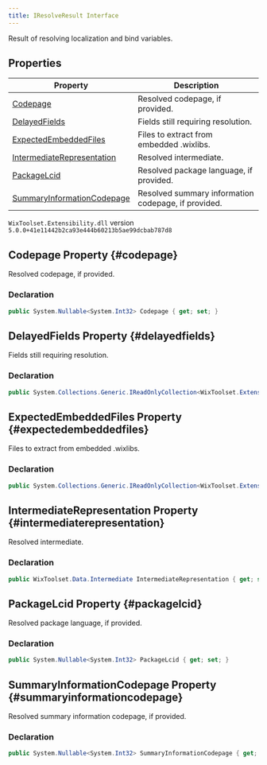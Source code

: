 ```yaml
---
title: IResolveResult Interface
---
```

Result of resolving localization and bind variables.
## Properties
| Property | Description |
| ------ | ----------- |
| [Codepage](#codepage) | Resolved codepage, if provided. |
| [DelayedFields](#delayedfields) | Fields still requiring resolution. |
| [ExpectedEmbeddedFiles](#expectedembeddedfiles) | Files to extract from embedded .wixlibs. |
| [IntermediateRepresentation](#intermediaterepresentation) | Resolved intermediate. |
| [PackageLcid](#packagelcid) | Resolved package language, if provided. |
| [SummaryInformationCodepage](#summaryinformationcodepage) | Resolved summary information codepage, if provided. |
`WixToolset.Extensibility.dll` version `5.0.0+41e11442b2ca93e444b60213b5ae99dcbab787d8`
## Codepage Property {#codepage}
Resolved codepage, if provided.
### Declaration
```cs
public System.Nullable<System.Int32> Codepage { get; set; }
```
## DelayedFields Property {#delayedfields}
Fields still requiring resolution.
### Declaration
```cs
public System.Collections.Generic.IReadOnlyCollection<WixToolset.Extensibility.Data.IDelayedField> DelayedFields { get; set; }
```
## ExpectedEmbeddedFiles Property {#expectedembeddedfiles}
Files to extract from embedded .wixlibs.
### Declaration
```cs
public System.Collections.Generic.IReadOnlyCollection<WixToolset.Extensibility.Data.IExpectedExtractFile> ExpectedEmbeddedFiles { get; set; }
```
## IntermediateRepresentation Property {#intermediaterepresentation}
Resolved intermediate.
### Declaration
```cs
public WixToolset.Data.Intermediate IntermediateRepresentation { get; set; }
```
## PackageLcid Property {#packagelcid}
Resolved package language, if provided.
### Declaration
```cs
public System.Nullable<System.Int32> PackageLcid { get; set; }
```
## SummaryInformationCodepage Property {#summaryinformationcodepage}
Resolved summary information codepage, if provided.
### Declaration
```cs
public System.Nullable<System.Int32> SummaryInformationCodepage { get; set; }
```
